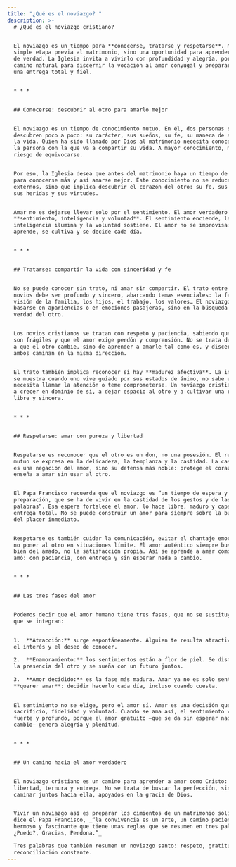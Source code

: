 ```yaml
---
title: "¿Qué es el noviazgo? "
description: >-
  # ¿Qué es el noviazgo cristiano?


  El noviazgo es un tiempo para **conocerse, tratarse y respetarse**. No es una
  simple etapa previa al matrimonio, sino una oportunidad para aprender a amar
  de verdad. La Iglesia invita a vivirlo con profundidad y alegría, porque es el
  camino natural para discernir la vocación al amor conyugal y prepararse para
  una entrega total y fiel.


  * * *


  ## Conocerse: descubrir al otro para amarlo mejor


  El noviazgo es un tiempo de conocimiento mutuo. En él, dos personas se
  descubren poco a poco: su carácter, sus sueños, su fe, su manera de afrontar
  la vida. Quien ha sido llamado por Dios al matrimonio necesita conocer bien a
  la persona con la que va a compartir su vida. A mayor conocimiento, menor
  riesgo de equivocarse.


  Por eso, la Iglesia desea que antes del matrimonio haya un tiempo de noviazgo,
  para conocerse más y así amarse mejor. Este conocimiento no se reduce a datos
  externos, sino que implica descubrir el corazón del otro: su fe, sus valores,
  sus heridas y sus virtudes.


  Amar no es dejarse llevar solo por el sentimiento. El amor verdadero integra
  **sentimiento, inteligencia y voluntad**. El sentimiento enciende, la
  inteligencia ilumina y la voluntad sostiene. El amor no se improvisa: se
  aprende, se cultiva y se decide cada día.


  * * *


  ## Tratarse: compartir la vida con sinceridad y fe


  No se puede conocer sin trato, ni amar sin compartir. El trato entre los
  novios debe ser profundo y sincero, abarcando temas esenciales: la fe, la
  visión de la familia, los hijos, el trabajo, los valores… El noviazgo no puede
  basarse en apariencias o en emociones pasajeras, sino en la búsqueda de la
  verdad del otro.


  Los novios cristianos se tratan con respeto y paciencia, sabiendo que ambos
  son frágiles y que el amor exige perdón y comprensión. No se trata de esperar
  a que el otro cambie, sino de aprender a amarle tal como es, y discernir si
  ambos caminan en la misma dirección.


  El trato también implica reconocer si hay **madurez afectiva**. La inmadurez
  se muestra cuando uno vive guiado por sus estados de ánimo, no sabe esperar,
  necesita llamar la atención o teme comprometerse. Un noviazgo cristiano ayuda
  a crecer en dominio de sí, a dejar espacio al otro y a cultivar una relación
  libre y sincera.


  * * *


  ## Respetarse: amar con pureza y libertad


  Respetarse es reconocer que el otro es un don, no una posesión. El respeto
  mutuo se expresa en la delicadeza, la templanza y la castidad. La castidad no
  es una negación del amor, sino su defensa más noble: protege el corazón y
  enseña a amar sin usar al otro.


  El Papa Francisco recuerda que el noviazgo es “un tiempo de espera y de
  preparación, que se ha de vivir en la castidad de los gestos y de las
  palabras”. Esa espera fortalece el amor, lo hace libre, maduro y capaz de
  entrega total. No se puede construir un amor para siempre sobre la búsqueda
  del placer inmediato.


  Respetarse es también cuidar la comunicación, evitar el chantaje emocional y
  no poner al otro en situaciones límite. El amor auténtico siempre busca el
  bien del amado, no la satisfacción propia. Así se aprende a amar como Cristo
  amó: con paciencia, con entrega y sin esperar nada a cambio.


  * * *


  ## Las tres fases del amor


  Podemos decir que el amor humano tiene tres fases, que no se sustituyen, sino
  que se integran:


  1.  **Atracción:** surge espontáneamente. Alguien te resulta atractivo; nace
  el interés y el deseo de conocer.
      
  2.  **Enamoramiento:** los sentimientos están a flor de piel. Se disfruta de
  la presencia del otro y se sueña con un futuro juntos.
      
  3.  **Amor decidido:** es la fase más madura. Amar ya no es solo sentir, sino
  **querer amar**: decidir hacerlo cada día, incluso cuando cuesta.
      

  El sentimiento no se elige, pero el amor sí. Amar es una decisión que implica
  sacrificio, fidelidad y voluntad. Cuando se ama así, el sentimiento vuelve más
  fuerte y profundo, porque el amor gratuito —que se da sin esperar nada a
  cambio— genera alegría y plenitud.


  * * *


  ## Un camino hacia el amor verdadero


  El noviazgo cristiano es un camino para aprender a amar como Cristo: con
  libertad, ternura y entrega. No se trata de buscar la perfección, sino de
  caminar juntos hacia ella, apoyados en la gracia de Dios.


  Vivir un noviazgo así es preparar los cimientos de un matrimonio sólido. Como
  dice el Papa Francisco, _“la convivencia es un arte, un camino paciente,
  hermoso y fascinante que tiene unas reglas que se resumen en tres palabras:
  ¿Puedo?, Gracias, Perdona.”_  

  Tres palabras que también resumen un noviazgo santo: respeto, gratitud y
  reconciliación constante.
---
```

